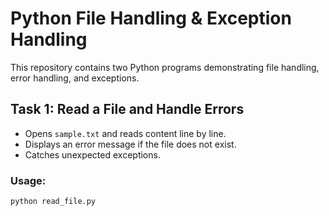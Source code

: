 # Python File Handling & Exception Handling

This repository contains two Python programs demonstrating file handling, error handling, and exceptions.

## Task 1: Read a File and Handle Errors

- Opens `sample.txt` and reads content line by line.
- Displays an error message if the file does not exist.
- Catches unexpected exceptions.

### Usage:

```sh
python read_file.py
```
